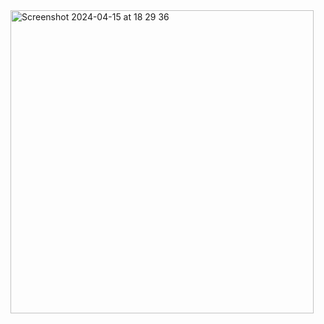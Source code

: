 <img width="485" alt="Screenshot 2024-04-15 at 18 29 36" src="https://github.com/DebraChen/Sound-Visualisation/assets/91618091/8a4a18a0-e02b-4952-bd13-935fed1bf1aa">
